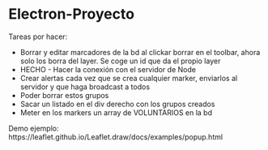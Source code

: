 # Electron-Proyecto
Tareas por hacer:
<ul>
  <li>Borrar y editar marcadores de la bd al clickar borrar en el toolbar, ahora solo los borra del layer. Se coge un id que da el propio layer</li>
  <li>HECHO - Hacer la conexión con el servidor de Node</li>
  <li>Crear alertas cada vez que se crea cualquier marker, enviarlos al servidor y que haga broadcast a todos</li>
  <li>Poder borrar estos grupos</li>
  <li>Sacar un listado en el div derecho con los grupos creados</li>
  <li>Meter en los markers un array de VOLUNTARIOS en la bd</li>
</ul>
<p>Demo ejemplo: https://leaflet.github.io/Leaflet.draw/docs/examples/popup.html</p>
